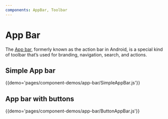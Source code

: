 ```yaml
---
components: AppBar, Toolbar
---
```


# App Bar

The [App bar](https://material.io/guidelines/layout/structure.html#structure-app-bar), formerly known as the action bar in Android, is a special kind of toolbar that’s used for branding, navigation, search, and actions.

## Simple App bar

{{demo='pages/component-demos/app-bar/SimpleAppBar.js'}}

## App bar with buttons

{{demo='pages/component-demos/app-bar/ButtonAppBar.js'}}
